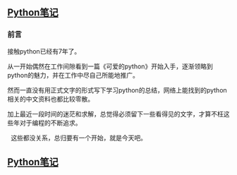 ## [Python笔记](https://billy0920.github.io/python_tips)

### 前言
接触python已经有7年了。


从一开始偶然在工作间隙看到一篇《可爱的python》开始入手，逐渐领略到python的魅力，并在工作中尽自己所能地推广。


然而一直没有用正式文字的形式写下学习python的总结，网络上能找到的python相关的中文资料也都比较零散。


加上最近一段时间的迷茫和求解，总觉得必须留下一些看得见的文字，才算不枉这些年对于编程的不断追求。

 
这些都没关系，总归要有一个开始，就是今天吧。
## [Python笔记](https://billy0920.github.io/python_tips)
